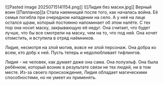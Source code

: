 ![[Pasted image 20250715141154.png]]
![[Лидия без маски.jpg]]
Верный воин [[Палланор]]а
Стала наемницей после того, как началась война. Её семья погибла при очередном нападении на село. А у неё на лице остался шрам, который постоянно напоминает об этом налёте. С тех пор она носит маску, закрывающую её недуг. Она считает, что будет лучше, что бы все смотрели на маску, чем на то, что под ней. Она хочет отомстить, и вступила в отряд наёмников.

Лидия, несмотря на злой мотив, вовсе не злой персонаж. Она добра ко всем, кто добр к ней. Пусть теперь и недолюбливает тифлингов.

Лидия - не человек, как думает даже она сама. Она полуэльф. Она была ребёнком, который возник в результате связи не тех людей, ни в том месте. Из-за своего происхождения, Лидия обладает магическими способностями, но не умеет их применять.